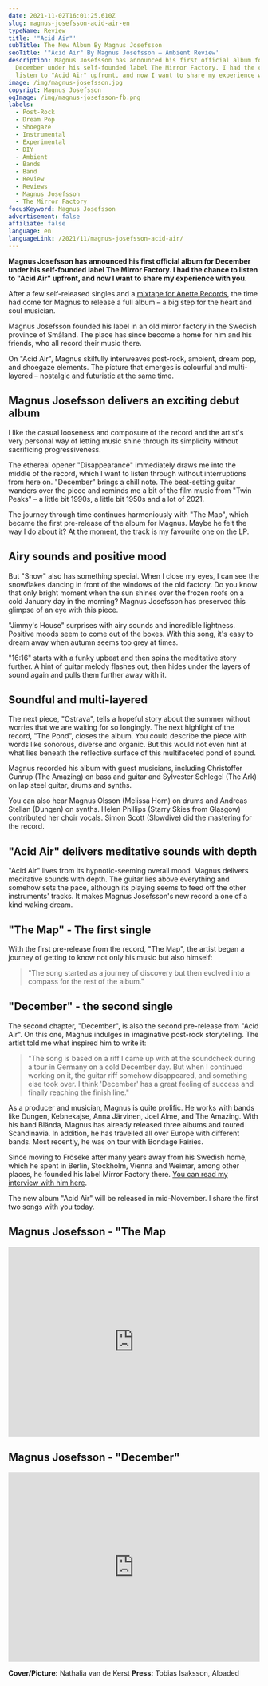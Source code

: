 ```yaml
---
date: 2021-11-02T16:01:25.610Z
slug: magnus-josefsson-acid-air-en
typeName: Review
title: '"Acid Air"'
subTitle: The New Album By Magnus Josefsson
seoTitle: '"Acid Air" By Magnus Josefsson – Ambient Review'
description: Magnus Josefsson has announced his first official album for
  December under his self-founded label The Mirror Factory. I had the chance to
  listen to "Acid Air" upfront, and now I want to share my experience with you.
image: /img/magnus-josefsson.jpg
copyrigt: Magnus Josefsson
ogImage: /img/magnus-josefsson-fb.png
labels:
  - Post-Rock
  - Dream Pop
  - Shoegaze
  - Instrumental
  - Experimental
  - DIY
  - Ambient
  - Bands
  - Band
  - Review
  - Reviews
  - Magnus Josefsson
  - The Mirror Factory
focusKeyword: Magnus Josefsson
advertisement: false
affiliate: false
language: en
languageLink: /2021/11/magnus-josefsson-acid-air/
---
```

**Magnus Josefsson has announced his first official album for December under his self-founded label The Mirror Factory. I had the chance to listen to "Acid Air" upfront, and now I want to share my experience with you.**

After a few self-released singles and a [mixtape for Anette Records](/2021/05/magnus-josefsson-anette-halbe-stunde-en/), the time had come for Magnus to release a full album – a big step for the heart and soul musician.

Magnus Josefsson founded his label in an old mirror factory in the Swedish province of Småland. The place has since become a home for him and his friends, who all record their music there.

On "Acid Air", Magnus skilfully interweaves post-rock, ambient, dream pop, and shoegaze elements. The picture that emerges is colourful and multi-layered – nostalgic and futuristic at the same time.

## Magnus Josefsson delivers an exciting debut album

I like the casual looseness and composure of the record and the artist's very personal way of letting music shine through its simplicity without sacrificing progressiveness.

The ethereal opener "Disappearance" immediately draws me into the middle of the record, which I want to listen through without interruptions from here on. "December" brings a chill note. The beat-setting guitar wanders over the piece and reminds me a bit of the film music from "Twin Peaks" – a little bit 1990s, a little bit 1950s and a lot of 2021.

The journey through time continues harmoniously with "The Map", which became the first pre-release of the album for Magnus. Maybe he felt the way I do about it? At the moment, the track is my favourite one on the LP.

## Airy sounds and positive mood

But "Snow" also has something special. When I close my eyes, I can see the snowflakes dancing in front of the windows of the old factory. Do you know that only bright moment when the sun shines over the frozen roofs on a cold January day in the morning? Magnus Josefsson has preserved this glimpse of an eye with this piece.

"Jimmy's House" surprises with airy sounds and incredible lightness. Positive moods seem to come out of the boxes. With this song, it's easy to dream away when autumn seems too grey at times.

"16:16" starts with a funky upbeat and then spins the meditative story further. A hint of guitar melody flashes out, then hides under the layers of sound again and pulls them further away with it.

## Soundful and multi-layered

The next piece, "Ostrava", tells a hopeful story about the summer without worries that we are waiting for so longingly. The next highlight of the record, "The Pond", closes the album. You could describe the piece with words like sonorous, diverse and organic. But this would not even hint at what lies beneath the reflective surface of this multifaceted pond of sound.

Magnus recorded his album with guest musicians, including Christoffer Gunrup (The Amazing) on bass and guitar and Sylvester Schlegel (The Ark) on lap steel guitar, drums and synths. 

You can also hear Magnus Olsson (Melissa Horn) on drums and Andreas Stellan (Dungen) on synths. Helen Phillips (Starry Skies from Glasgow) contributed her choir vocals. Simon Scott (Slowdive) did the mastering for the record.

## "Acid Air" delivers meditative sounds with depth

"Acid Air" lives from its hypnotic-seeming overall mood. Magnus delivers meditative sounds with depth. The guitar lies above everything and somehow sets the pace, although its playing seems to feed off the other instruments' tracks. It makes Magnus Josefsson's new record a one of a kind waking dream.

## "The Map" - The first single

With the first pre-release from the record, "The Map", the artist began a journey of getting to know not only his music but also himself:

> "The song started as a journey of discovery but then evolved into a compass for the rest of the album."

## "December" - the second single

The second chapter, "December", is also the second pre-release from "Acid Air". On this one, Magnus indulges in imaginative post-rock storytelling. The artist told me what inspired him to write it:

> "The song is based on a riff I came up with at the soundcheck during a tour in Germany on a cold December day. But when I continued working on it, the guitar riff somehow disappeared, and something else took over. I think 'December' has a great feeling of success and finally reaching the finish line."

As a producer and musician, Magnus is quite prolific. He works with bands like Dungen, Kebnekajse, Anna Järvinen, Joel Alme, and The Amazing. With his band Blända, Magnus has already released three albums and toured Scandinavia. In addition, he has travelled all over Europe with different bands. Most recently, he was on tour with Bondage Fairies.

Since moving to Fröseke after many years away from his Swedish home, which he spent in Berlin, Stockholm, Vienna and Weimar, among other places, he founded his label Mirror Factory there. [You can read my interview with him here](/2021/05/magnus-josefsson-anette-halbe-stunde-en/).

The new album "Acid Air" will be released in mid-November. I share the first two songs with you today. 

## Magnus Josefsson - "The Map

<iframe src="https://open.spotify.com/embed/album/4yVbtU1shhqshix3ep8rtb?theme=0" width="100%" height="380" frameBorder="0" allowtransparency="true" allow="encrypted-media"></iframe>

## Magnus Josefsson - "December"

<iframe src="https://open.spotify.com/embed/track/7xszkGtIHgsUV13hrLlrAd?theme=0" width="100%" height="380" frameBorder="0" allowtransparency="true" allow="encrypted-media"></iframe>

**Cover/Picture:** Nathalia van de Kerst
**Press:** Tobias Isaksson, Aloaded


